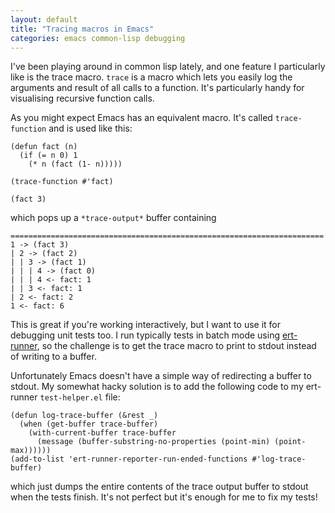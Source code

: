 ```yaml
---
layout: default
title: "Tracing macros in Emacs"
categories: emacs common-lisp debugging
---
```


I've been playing around in common lisp lately, and one feature I particularly
like is the trace macro. `trace` is a macro which lets you easily log the
arguments and result of all calls to a function. It's particularly handy for
visualising recursive function calls.

As you might expect Emacs has an equivalent macro. It's called `trace-function`
and is used like this:

```
(defun fact (n)
  (if (= n 0) 1
    (* n (fact (1- n)))))

(trace-function #'fact)

(fact 3)
```

which pops up a `*trace-output*` buffer containing

```
======================================================================
1 -> (fact 3)
| 2 -> (fact 2)
| | 3 -> (fact 1)
| | | 4 -> (fact 0)
| | | 4 <- fact: 1
| | 3 <- fact: 1
| 2 <- fact: 2
1 <- fact: 6
```

This is great if you're working interactively, but I want to use it for
debugging unit tests too. I run typically tests in batch mode using
[ert-runner](https://github.com/rejeep/ert-runner.el), so the challenge is to
get the trace macro to print to stdout instead of writing to a buffer.

Unfortunately Emacs doesn't have a simple way of redirecting a buffer to stdout.
My somewhat hacky solution is to add the following code to my ert-runner
`test-helper.el` file:

```
(defun log-trace-buffer (&rest _)
  (when (get-buffer trace-buffer)
    (with-current-buffer trace-buffer
      (message (buffer-substring-no-properties (point-min) (point-max))))))
(add-to-list 'ert-runner-reporter-run-ended-functions #'log-trace-buffer)
```

which just dumps the entire contents of the trace output buffer to stdout when
the tests finish. It's not perfect but it's enough for me to fix my tests!
